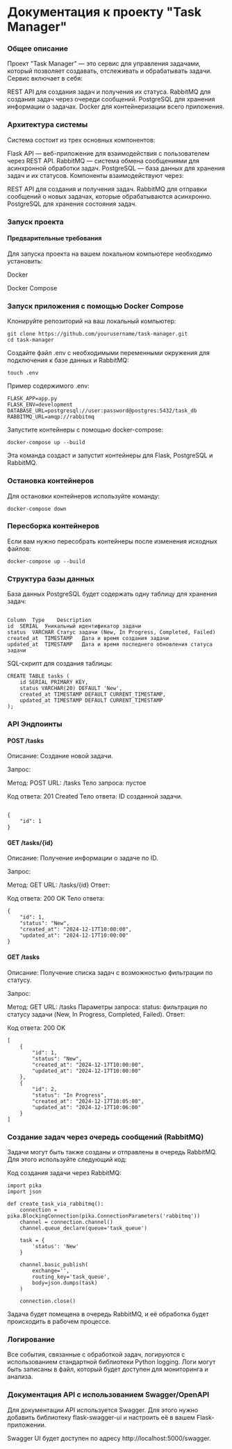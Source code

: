 # Документация к проекту "Task Manager"
### Общее описание
Проект "Task Manager" — это сервис для управления задачами, который позволяет создавать, отслеживать и обрабатывать задачи. Сервис включает в себя:

REST API для создания задач и получения их статуса.
RabbitMQ для создания задач через очереди сообщений.
PostgreSQL для хранения информации о задачах.
Docker для контейнеризации всего приложения. 
### Архитектура системы
Система состоит из трех основных компонентов:

Flask API — веб-приложение для взаимодействия с пользователем через REST API.
RabbitMQ — система обмена сообщениями для асинхронной обработки задач.
PostgreSQL — база данных для хранения задач и их статусов.
Компоненты взаимодействуют через:

REST API для создания и получения задач.
RabbitMQ для отправки сообщений о новых задачах, которые обрабатываются асинхронно.
PostgreSQL для хранения состояния задач. 

### Запуск проекта
#### Предварительные требования
Для запуска проекта на вашем локальном компьютере необходимо установить:

Docker

Docker Compose

### Запуск приложения с помощью Docker Compose
Клонируйте репозиторий на ваш локальный компьютер:

````
git clone https://github.com/yourusername/task-manager.git
cd task-manager
````

Создайте файл .env с необходимыми переменными окружения для подключения к базе данных и RabbitMQ:

````
touch .env
````
Пример содержимого .env:
````
FLASK_APP=app.py
FLASK_ENV=development
DATABASE_URL=postgresql://user:password@postgres:5432/task_db
RABBITMQ_URL=amqp://rabbitmq
````
Запустите контейнеры с помощью docker-compose:

````
docker-compose up --build
````
Эта команда создаст и запустит контейнеры для Flask, PostgreSQL и RabbitMQ.

### Остановка контейнеров
Для остановки контейнеров используйте команду:

````
docker-compose down
````
### Пересборка контейнеров
Если вам нужно пересобрать контейнеры после изменения исходных файлов:

````
docker-compose up --build
````
### Структура базы данных
База данных PostgreSQL будет содержать одну таблицу для хранения задач:

````

Column	Type	Description
id	SERIAL	Уникальный идентификатор задачи
status	VARCHAR	Статус задачи (New, In Progress, Completed, Failed)
created_at	TIMESTAMP	Дата и время создания задачи
updated_at	TIMESTAMP	Дата и время последнего обновления статуса задачи
```` 

SQL-скрипт для создания таблицы:
````
CREATE TABLE tasks (
    id SERIAL PRIMARY KEY,
    status VARCHAR(20) DEFAULT 'New',
    created_at TIMESTAMP DEFAULT CURRENT_TIMESTAMP,
    updated_at TIMESTAMP DEFAULT CURRENT_TIMESTAMP
);
````
### API Эндпоинты
#### POST /tasks
Описание: Создание новой задачи.

Запрос:

Метод: POST
URL: /tasks
Тело запроса: пустое

Код ответа: 201 Created
Тело ответа: ID созданной задачи.
````

{
    "id": 1
}
````
#### GET /tasks/{id}
Описание: Получение информации о задаче по ID.

Запрос:

Метод: GET
URL: /tasks/{id}
Ответ:

Код ответа: 200 OK
Тело ответа:
````
{
    "id": 1,
    "status": "New",
    "created_at": "2024-12-17T10:00:00",
    "updated_at": "2024-12-17T10:00:00"
}
````
#### GET /tasks
Описание: Получение списка задач с возможностью фильтрации по статусу.

Запрос:

Метод: GET
URL: /tasks
Параметры запроса:
status: фильтрация по статусу задачи (New, In Progress, Completed, Failed).
Ответ:

Код ответа: 200 OK
````
[
    {
        "id": 1,
        "status": "New",
        "created_at": "2024-12-17T10:00:00",
        "updated_at": "2024-12-17T10:00:00"
    },
    {
        "id": 2,
        "status": "In Progress",
        "created_at": "2024-12-17T10:05:00",
        "updated_at": "2024-12-17T10:06:00"
    }
]
````
### Создание задач через очередь сообщений (RabbitMQ)
Задачи могут быть также созданы и отправлены в очередь RabbitMQ. Для этого используйте следующий код:

Код создания задачи через RabbitMQ:

````
import pika
import json

def create_task_via_rabbitmq():
    connection = pika.BlockingConnection(pika.ConnectionParameters('rabbitmq'))
    channel = connection.channel()
    channel.queue_declare(queue='task_queue')

    task = {
        'status': 'New'
    }

    channel.basic_publish(
        exchange='',
        routing_key='task_queue',
        body=json.dumps(task)
    )

    connection.close()
````

Задача будет помещена в очередь RabbitMQ, и её обработка будет происходить в рабочем процессе.


### Логирование
Все события, связанные с обработкой задач, логируются с использованием стандартной библиотеки Python logging. Логи могут быть записаны в файл, который будет доступен для мониторинга и анализа.

### Документация API с использованием Swagger/OpenAPI
Для документации API используется Swagger. Для этого нужно добавить библиотеку flask-swagger-ui и настроить её в вашем Flask-приложении.

Swagger UI будет доступен по адресу http://localhost:5000/swagger.